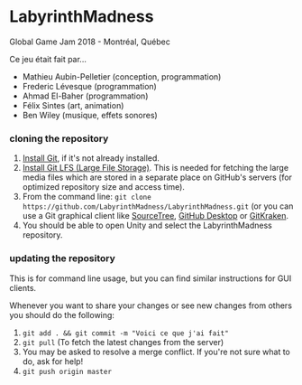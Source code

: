 # LabyrinthMadness
Global Game Jam 2018 - Montréal, Québec

Ce jeu était fait par...

* Mathieu Aubin-Pelletier (conception, programmation)
* Frederic Lévesque (programmation)
* Ahmad El-Baher (programmation)
* Félix Sintes (art, animation)
* Ben Wiley (musique, effets sonores)

### cloning the repository

1. [Install Git](https://git-scm.com/book/en/v2/Getting-Started-Installing-Git), if it's not already installed.
2. [Install Git LFS (Large File Storage)](https://help.github.com/articles/installing-git-large-file-storage/). This is needed for fetching the large media files which are stored in a separate place on GitHub's servers (for optimized repository size and access time).
3. From the command line: `git clone https://github.com/LabyrinthMadness/LabyrinthMadness.git` (or you can use a Git graphical client like [SourceTree](https://www.sourcetreeapp.com/), [GitHub Desktop](https://desktop.github.com/) or [GitKraken](https://www.gitkraken.com/).
4. You should be able to open Unity and select the LabyrinthMadness repository.

### updating the repository

This is for command line usage, but you can find similar instructions for GUI clients.

Whenever you want to share your changes or see new changes from others you should do the following:

1. `git add . && git commit -m "Voici ce que j'ai fait"`
2. `git pull` (To fetch the latest changes from the server)
3. You may be asked to resolve a merge conflict. If you're not sure what to do, ask for help!
4. `git push origin master`
